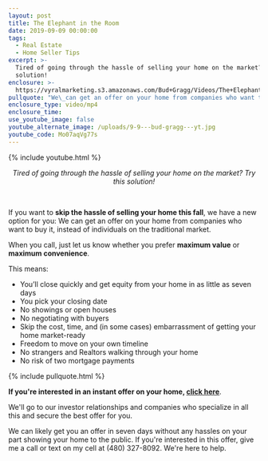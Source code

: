 ```yaml
---
layout: post
title: The Elephant in the Room
date: 2019-09-09 00:00:00
tags:
  - Real Estate
  - Home Seller Tips
excerpt: >-
  Tired of going through the hassle of selling your home on the market? Try this
  solution!
enclosure: >-
  https://vyralmarketing.s3.amazonaws.com/Bud+Gragg/Videos/The+Elephant+in+the+Room.mp4
pullquote: "We\_can get an offer on your home from companies who want to buy it, instead of individuals on the traditional market."
enclosure_type: video/mp4
enclosure_time:
use_youtube_image: false
youtube_alternate_image: /uploads/9-9---bud-gragg---yt.jpg
youtube_code: Mo07aqVg77s
---
```


{% include youtube.html %}

<center><em>Tired of going through the hassle of selling your home on the market? Try this solution!</em></center>

&nbsp;

If you want to **skip the hassle of selling your home this fall**, we have a new option for you: We can get an offer on your home from companies who want to buy it, instead of individuals on the traditional market.

When you call, just let us know whether you prefer **maximum value** or **maximum convenience**.

This means:

* You’ll close quickly and get equity from your home in as little as seven days
* You pick your closing date
* No showings or open houses
* No negotiating with buyers
* Skip the cost, time, and (in some cases) embarrassment of getting your home market-ready
* Freedom to move on your own timeline
* No strangers and Realtors walking through your home
* No risk of two mortgage payments

{% include pullquote.html %}

**If you're interested in an instant offer on your home, <u><a target="_blank" href="http://unbouncepages.com/bud-gragg-guaranteed-offer/">click here</a></u>**.

We'll go to our investor relationships and companies who specialize in all this and secure the best offer for you.

We can likely get you an offer in seven days without any hassles on your part showing your home to the public. If you're interested in this offer, give me a call or text on my cell at (480) 327-8092. We're here to help.